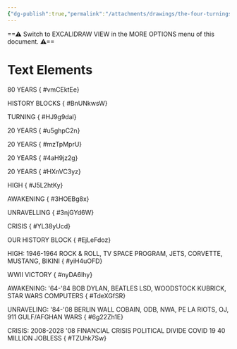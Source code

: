```yaml
---
{"dg-publish":true,"permalink":"/attachments/drawings/the-four-turnings/","tags":["excalidraw"]}
---
```


==⚠  Switch to EXCALIDRAW VIEW in the MORE OPTIONS menu of this document. ⚠==


# Text Elements
80 YEARS
{ #vmCEktEe}


HISTORY BLOCKS
{ #BnUNkwsW}


TURNING
{ #HJ9g9dal}


20 YEARS
{ #u5ghpC2n}


20 YEARS
{ #mzTpMprU}


20 YEARS
{ #4aH9jz2g}


20 YEARS
{ #HXnVC3yz}


HIGH
{ #J5L2htKy}


AWAKENING
{ #3HOEBg8x}


UNRAVELLING
{ #3njGYd6W}


CRISIS
{ #YL38yUcd}


OUR HISTORY BLOCK
{ #EjLeFdoz}


HIGH: 1946-1964
ROCK & ROLL, TV
SPACE PROGRAM,
JETS, CORVETTE,
MUSTANG, BIKINI
{ #yiH4uOFD}


WWII
VICTORY
{ #nyDA6Ihy}


AWAKENING: '64-'84
BOB DYLAN, BEATLES
LSD, WOODSTOCK
KUBRICK, STAR WARS
COMPUTERS
{ #TdeXGfSR}


UNRAVELING: '84-'08
BERLIN WALL
COBAIN, ODB, NWA, PE
LA RIOTS, OJ, 911
GULF/AFGHAN WARS
{ #6g22Zh1E}


CRISIS: 2008-2028
'08 FINANCIAL CRISIS
POLITICAL DIVIDE
COVID 19
40 MILLION JOBLESS
{ #TZUhk7Sw}



